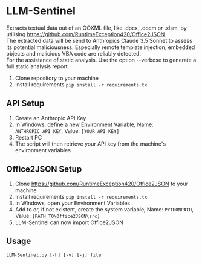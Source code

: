 # LLM-Sentinel
Extracts textual data out of an OOXML file, like .docx, .docm or .xlsm, by utilising https://github.com/RuntimeException420/Office2JSON. <br>
The extracted data will be send to Anthropics Claude 3.5 Sonnet to assess its potential maliciousness. Especially remote template injection, embedded objects and malicious VBA code are reliably detected. <br>
For the assistance of static analysis. Use the option --verbose to generate a full static analysis report.

1. Clone repository to your machine
2. Install requirements `pip install -r requirements.tx`
   
## API Setup
1. Create an Anthropic API Key
2. In Windows, define a new Environment Variable, Name: `ANTHROPIC_API_KEY`, Value: `[YOUR_API_KEY]`
3. Restart PC
4. The script will then retrieve your API key from the machine's environment variables

## Office2JSON Setup
1. Clone https://github.com/RuntimeException420/Office2JSON to your machine
2. Install requirements `pip install -r requirements.tx`
3. In Windows, open your Environment Variables
4. Add to or, if not existent, create the system variable, Name: `PYTHONPATH`, Value: `[PATH_TO\Office2JSON\src]`
5. LLM-Sentinel can now import Office2JSON

## Usage
`LLM-Sentinel.py [-h] [-v] [-j] file`
